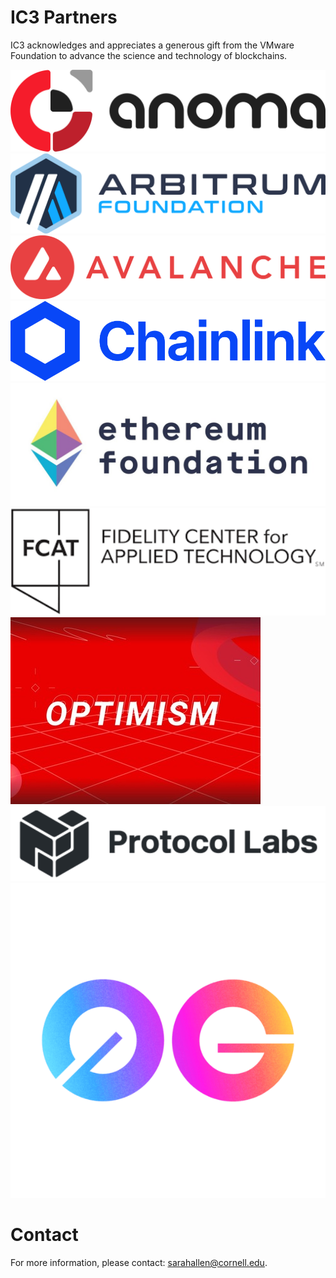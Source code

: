 # IC3 Partners

IC3 acknowledges and appreciates a generous gift from the VMware
Foundation to advance the science and technology of blockchains. <br>

<!---
<div class="ui center aligned basic segment">
    <div class="ui small images">     
	<img class="ui image sponsor logo" id="Anoma Foundation" src="images/partners/Anoma.png">
	<img class="ui image sponsor logo" id="Arbitrum Foundation" src="images/partners/AF navy.png"> 
	<img class="ui image sponsor logo" id="avalabs" src="images/partners/Avalanche.png">
	<img class="ui image sponsor logo" id="chainlink" src="images/partners/Chainlink.png">
	<img class="ui image sponsor logo" id="ethereum" src="images/partners/EF.jpeg">
	<img class="ui image sponsor logo" id="fidelity fcat" src="images/partners/FCAT logo.png">
	<img class="ui image sponsor logo" id="Optimism" src="images/partners/Optimism.jpg">    
	<img class="ui image sponsor logo" id="protocollabs" src="images/partners/protocol-labs.png">
	<img class="ui image sponsor logo" id="Zero Gravity Labs" src="images/partners/0G.png">    
    </div>
</div>
--->

<div class="ui center aligned basic segment">
  <div class="ui small images">
    <img class="ui image sponsor logo" id="Anoma Foundation" src="../images/partners/Anoma.png" />
    <img class="ui image sponsor logo" id="Arbitrum Foundation" src="../images/partners/AF navy.png" />
    <img class="ui image sponsor logo" id="avalabs" src="../images/partners/Avalanche.png" />
    <img class="ui image sponsor logo" id="chainlink" src="../images/partners/Chainlink.png" />  
    <img class="ui image sponsor logo" id="ethereum" src="../images/partners/EF.jpeg" />	  
  </div>
  <div class="ui small images">
    <img class="ui image sponsor logo" id="fidelity fcat" src="../images/partners/FCAT logo.png" />
    <img class="ui image sponsor logo" id="Optimism" src="../images/partners/Optimism.jpg" />	  
    <img class="ui image sponsor logo" id="protocollabs" src="../images/partners/protocol-labs.png" />
    <img class="ui image sponsor logo" id="Zero Gravity Labs" src="../images/partners/0G.png" /> 
  </div>
</div>

# Contact

For more information, please contact: [sarahallen@cornell.edu](mailto:sarahallen@cornell.edu).
